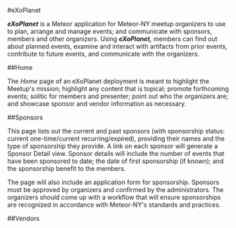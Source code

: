 #eXoPlanet

***eXoPlanet*** is a Meteor application for Meteor-NY meetup organizers to use to plan, arrange and manage events; and communicate with sponsors, members and other organizers. Using ***eXoPlanet,*** members can find out about planned events, examine and interact with artifacts from prior events, contribute to future events, and communicate with the organizers.

##Home

The *Home* page of an eXoPlanet deployment is meant to highlight the Meetup's mission; highlight any content that is topical; promote forthcoming events; solitic for members and presenter; point out who the organizers are; and showcase sponsor and vendor information as necessary.


##Sponsors

This page lists out the current and past sponsors (with sponsorship status: current one-time/current recurring/expired), providing their names and the type of sponsorship they provide. A link on each sponsor will generate a Sponsor Detail view. Sponsor details will include the number of events that have been sponsored to date; the date of first sponsorship (if known); and the sponsorship benefit to the members.

The page will also include an application form for sponsorship. Sponsors must be approved by organizers and confirmed by the administrators. The organizers should come up with a workflow that will ensure sponsorships are recognized in accordance with Meteor-NY's standards and practices.

##Vendors
